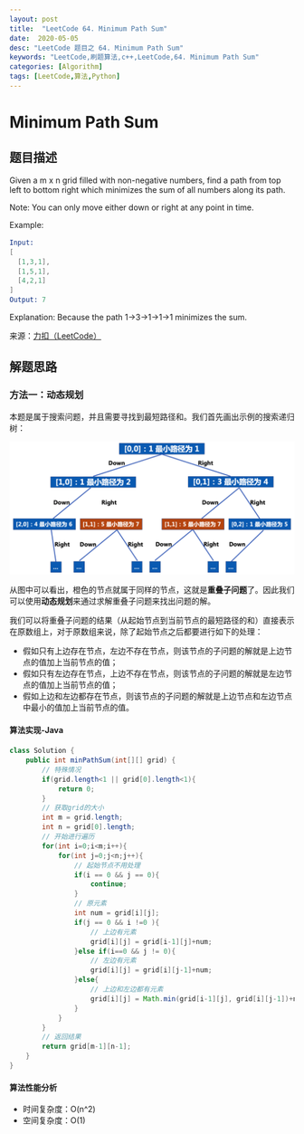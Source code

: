 ```yaml
---
layout: post
title:  "LeetCode 64. Minimum Path Sum"
date:  2020-05-05
desc: "LeetCode 题目之 64. Minimum Path Sum"
keywords: "LeetCode,刷题算法,c++,LeetCode,64. Minimum Path Sum"
categories: [Algorithm]
tags: [LeetCode,算法,Python]
---
```

# Minimum Path Sum

## 题目描述

Given a m x n grid filled with non-negative numbers, find a path from top left to bottom right which minimizes the sum of all numbers along its path.

Note: You can only move either down or right at any point in time.

Example:

```s
Input:
[
  [1,3,1],
  [1,5,1],
  [4,2,1]
]
Output: 7
```

Explanation: Because the path 1→3→1→1→1 minimizes the sum.

来源：[力扣（LeetCode）](https://leetcode-cn.com/problems/minimum-path-sum)

## 解题思路

### 方法一：动态规划

本题是属于搜索问题，并且需要寻找到最短路径和。我们首先画出示例的搜索递归树：

![1](/assets/images/2020/2020-05/1.png)

从图中可以看出，橙色的节点就属于同样的节点，这就是**重叠子问题**了。因此我们可以使用**动态规划**来通过求解重叠子问题来找出问题的解。

我们可以将重叠子问题的结果（从起始节点到当前节点的最短路径的和）直接表示在原数组上，对于原数组来说，除了起始节点之后都要进行如下的处理：

- 假如只有上边存在节点，左边不存在节点，则该节点的子问题的解就是上边节点的值加上当前节点的值；
- 假如只有左边存在节点，上边不存在节点，则该节点的子问题的解就是左边节点的值加上当前节点的值；
- 假如上边和左边都存在节点，则该节点的子问题的解就是上边节点和左边节点中最小的值加上当前节点的值。

#### 算法实现-Java

```java
class Solution {
    public int minPathSum(int[][] grid) {
        // 特殊情况
        if(grid.length<1 || grid[0].length<1){
            return 0;
        }
        // 获取grid的大小
        int m = grid.length;
        int n = grid[0].length;
        // 开始进行遍历
        for(int i=0;i<m;i++){
            for(int j=0;j<n;j++){
                // 起始节点不用处理
                if(i == 0 && j == 0){
                    continue;
                }
                // 原元素
                int num = grid[i][j];
                if(j == 0 && i !=0 ){
                    // 上边有元素
                    grid[i][j] = grid[i-1][j]+num;
                }else if(i==0 && j != 0){
                    // 左边有元素
                    grid[i][j] = grid[i][j-1]+num;
                }else{
                    // 上边和左边都有元素
                    grid[i][j] = Math.min(grid[i-1][j], grid[i][j-1])+num;
                }
            }
        }
        // 返回结果
        return grid[m-1][n-1];
    }
}
```

#### 算法性能分析

- 时间复杂度：O(n^2)
- 空间复杂度：O(1)

